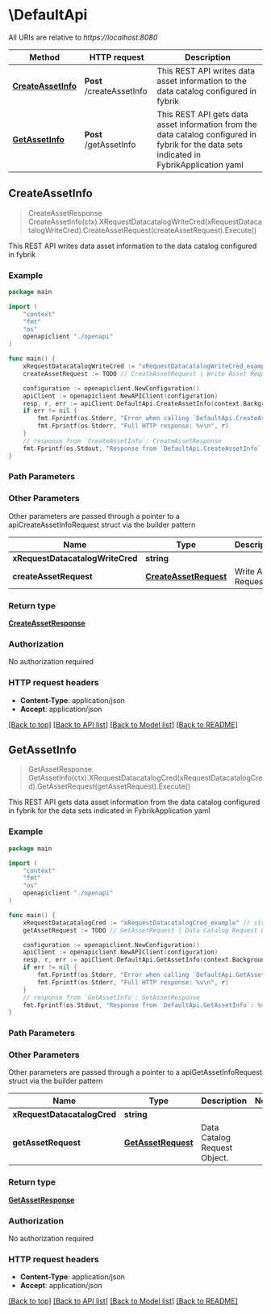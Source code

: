 # \DefaultApi

All URIs are relative to *https://localhost:8080*

Method | HTTP request | Description
------------- | ------------- | -------------
[**CreateAssetInfo**](DefaultApi.md#CreateAssetInfo) | **Post** /createAssetInfo | This REST API writes data asset information to the data catalog configured in fybrik
[**GetAssetInfo**](DefaultApi.md#GetAssetInfo) | **Post** /getAssetInfo | This REST API gets data asset information from the data catalog configured in fybrik for the data sets indicated in FybrikApplication yaml



## CreateAssetInfo

> CreateAssetResponse CreateAssetInfo(ctx).XRequestDatacatalogWriteCred(xRequestDatacatalogWriteCred).CreateAssetRequest(createAssetRequest).Execute()

This REST API writes data asset information to the data catalog configured in fybrik

### Example

```go
package main

import (
    "context"
    "fmt"
    "os"
    openapiclient "./openapi"
)

func main() {
    xRequestDatacatalogWriteCred := "xRequestDatacatalogWriteCred_example" // string | 
    createAssetRequest := TODO // CreateAssetRequest | Write Asset Request

    configuration := openapiclient.NewConfiguration()
    apiClient := openapiclient.NewAPIClient(configuration)
    resp, r, err := apiClient.DefaultApi.CreateAssetInfo(context.Background()).XRequestDatacatalogWriteCred(xRequestDatacatalogWriteCred).CreateAssetRequest(createAssetRequest).Execute()
    if err != nil {
        fmt.Fprintf(os.Stderr, "Error when calling `DefaultApi.CreateAssetInfo``: %v\n", err)
        fmt.Fprintf(os.Stderr, "Full HTTP response: %v\n", r)
    }
    // response from `CreateAssetInfo`: CreateAssetResponse
    fmt.Fprintf(os.Stdout, "Response from `DefaultApi.CreateAssetInfo`: %v\n", resp)
}
```

### Path Parameters



### Other Parameters

Other parameters are passed through a pointer to a apiCreateAssetInfoRequest struct via the builder pattern


Name | Type | Description  | Notes
------------- | ------------- | ------------- | -------------
 **xRequestDatacatalogWriteCred** | **string** |  | 
 **createAssetRequest** | [**CreateAssetRequest**](CreateAssetRequest.md) | Write Asset Request | 

### Return type

[**CreateAssetResponse**](CreateAssetResponse.md)

### Authorization

No authorization required

### HTTP request headers

- **Content-Type**: application/json
- **Accept**: application/json

[[Back to top]](#) [[Back to API list]](../README.md#documentation-for-api-endpoints)
[[Back to Model list]](../README.md#documentation-for-models)
[[Back to README]](../README.md)


## GetAssetInfo

> GetAssetResponse GetAssetInfo(ctx).XRequestDatacatalogCred(xRequestDatacatalogCred).GetAssetRequest(getAssetRequest).Execute()

This REST API gets data asset information from the data catalog configured in fybrik for the data sets indicated in FybrikApplication yaml

### Example

```go
package main

import (
    "context"
    "fmt"
    "os"
    openapiclient "./openapi"
)

func main() {
    xRequestDatacatalogCred := "xRequestDatacatalogCred_example" // string | 
    getAssetRequest := TODO // GetAssetRequest | Data Catalog Request Object.

    configuration := openapiclient.NewConfiguration()
    apiClient := openapiclient.NewAPIClient(configuration)
    resp, r, err := apiClient.DefaultApi.GetAssetInfo(context.Background()).XRequestDatacatalogCred(xRequestDatacatalogCred).GetAssetRequest(getAssetRequest).Execute()
    if err != nil {
        fmt.Fprintf(os.Stderr, "Error when calling `DefaultApi.GetAssetInfo``: %v\n", err)
        fmt.Fprintf(os.Stderr, "Full HTTP response: %v\n", r)
    }
    // response from `GetAssetInfo`: GetAssetResponse
    fmt.Fprintf(os.Stdout, "Response from `DefaultApi.GetAssetInfo`: %v\n", resp)
}
```

### Path Parameters



### Other Parameters

Other parameters are passed through a pointer to a apiGetAssetInfoRequest struct via the builder pattern


Name | Type | Description  | Notes
------------- | ------------- | ------------- | -------------
 **xRequestDatacatalogCred** | **string** |  | 
 **getAssetRequest** | [**GetAssetRequest**](GetAssetRequest.md) | Data Catalog Request Object. | 

### Return type

[**GetAssetResponse**](GetAssetResponse.md)

### Authorization

No authorization required

### HTTP request headers

- **Content-Type**: application/json
- **Accept**: application/json

[[Back to top]](#) [[Back to API list]](../README.md#documentation-for-api-endpoints)
[[Back to Model list]](../README.md#documentation-for-models)
[[Back to README]](../README.md)


